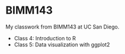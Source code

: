 # BIMM143

My classwork from BIMM143 at UC San Diego.

- Class 4: Introduction to R
- Class 5: Data visualization with ggplot2




